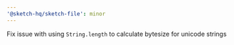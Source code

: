 ```yaml
---
'@sketch-hq/sketch-file': minor
---
```


Fix issue with using `String.length` to calculate bytesize for unicode strings

